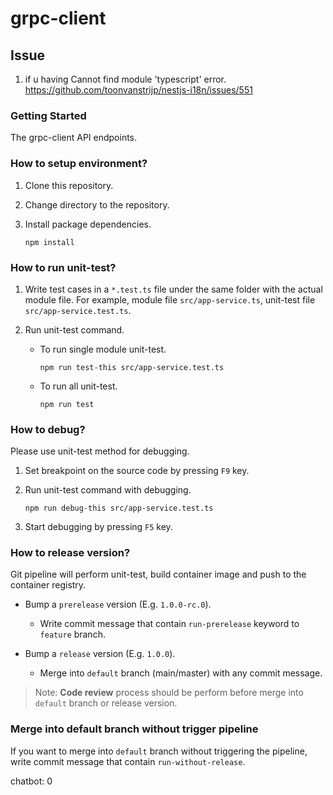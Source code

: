 # grpc-client

## Issue

1. if u having Cannot find module 'typescript' error. https://github.com/toonvanstrijp/nestjs-i18n/issues/551

### Getting Started

The grpc-client API endpoints.

### How to setup environment?

1. Clone this repository.

2. Change directory to the repository.

3. Install package dependencies.
   ```
   npm install
   ```

### How to run unit-test?

1. Write test cases in a `*.test.ts` file under the same folder with the actual module file. For example, module file `src/app-service.ts`, unit-test file `src/app-service.test.ts`.

2. Run unit-test command.

   - To run single module unit-test.

     ```
     npm run test-this src/app-service.test.ts
     ```

   - To run all unit-test.
     ```
     npm run test
     ```

### How to debug?

Please use unit-test method for debugging.

1. Set breakpoint on the source code by pressing `F9` key.

2. Run unit-test command with debugging.

   ```
   npm run debug-this src/app-service.test.ts
   ```

3. Start debugging by pressing `F5` key.

### How to release version?

Git pipeline will perform unit-test, build container image and push to the container registry.

- Bump a `prerelease` version (E.g. `1.0.0-rc.0`).

  - Write commit message that contain `run-prerelease` keyword to `feature` branch.

- Bump a `release` version (E.g. `1.0.0`).

  - Merge into `default` branch (main/master) with any commit message.

> Note: **Code review** process should be perform before merge into `default` branch or release version.

### Merge into default branch without trigger pipeline

If you want to merge into `default` branch without triggering the pipeline, write commit message that contain `run-without-release`.

chatbot: 0
